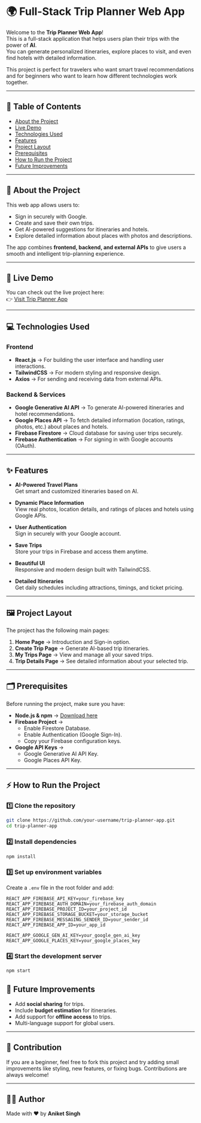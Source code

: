 # 🌍 Full-Stack Trip Planner Web App

Welcome to the **Trip Planner Web App**!  
This is a full-stack application that helps users plan their trips with the power of **AI**.  
You can generate personalized itineraries, explore places to visit, and even find hotels with detailed information.

This project is perfect for travelers who want smart travel recommendations and for beginners who want to learn how different technologies work together.

---

## 📌 Table of Contents
- [About the Project](#about)
- [Live Demo](#demo)
- [Technologies Used](#tech)
- [Features](#features)
- [Project Layout](#layout)
- [Prerequisites](#pre)
- [How to Run the Project](#run)
- [Future Improvements](#future)

---

## <a id="about">📖 About the Project</a>
This web app allows users to:
- Sign in securely with Google.
- Create and save their own trips.
- Get AI-powered suggestions for itineraries and hotels.
- Explore detailed information about places with photos and descriptions.

The app combines **frontend, backend, and external APIs** to give users a smooth and intelligent trip-planning experience.

---

## <a id="demo">🚀 Live Demo</a>
You can check out the live project here:  
👉 [Visit Trip Planner App](https://ai-trip-planner-bay-theta.vercel.app/)

---

## <a id="tech">💻 Technologies Used</a>

### **Frontend**
- **React.js** → For building the user interface and handling user interactions.  
- **TailwindCSS** → For modern styling and responsive design.  
- **Axios** → For sending and receiving data from external APIs.  

### **Backend & Services**
- **Google Generative AI API** → To generate AI-powered itineraries and hotel recommendations.  
- **Google Places API** → To fetch detailed information (location, ratings, photos, etc.) about places and hotels.  
- **Firebase Firestore** → Cloud database for saving user trips securely.  
- **Firebase Authentication** → For signing in with Google accounts (OAuth).  

---

## <a id="features">✨ Features</a>
- **AI-Powered Travel Plans**  
  Get smart and customized itineraries based on AI.  

- **Dynamic Place Information**  
  View real photos, location details, and ratings of places and hotels using Google APIs.  

- **User Authentication**  
  Sign in securely with your Google account.  

- **Save Trips**  
  Store your trips in Firebase and access them anytime.  

- **Beautiful UI**  
  Responsive and modern design built with TailwindCSS.  

- **Detailed Itineraries**  
  Get daily schedules including attractions, timings, and ticket pricing.  

---

## <a id="layout">🖼️ Project Layout</a>
The project has the following main pages:
1. **Home Page** → Introduction and Sign-in option.  
2. **Create Trip Page** → Generate AI-based trip itineraries.  
3. **My Trips Page** → View and manage all your saved trips.  
4. **Trip Details Page** → See detailed information about your selected trip.  

---

## <a id="pre">🗂️ Prerequisites</a>
Before running the project, make sure you have:
- **Node.js & npm** → [Download here](https://nodejs.org/)  
- **Firebase Project** →  
  - Enable Firestore Database.  
  - Enable Authentication (Google Sign-In).  
  - Copy your Firebase configuration keys.  
- **Google API Keys** →  
  - Google Generative AI API Key.  
  - Google Places API Key.  

---

## <a id="run">⚡ How to Run the Project</a>

### 1️⃣ Clone the repository
```bash
git clone https://github.com/your-username/trip-planner-app.git
cd trip-planner-app
````

### 2️⃣ Install dependencies

```bash
npm install
```

### 3️⃣ Set up environment variables

Create a `.env` file in the root folder and add:

```env
REACT_APP_FIREBASE_API_KEY=your_firebase_key
REACT_APP_FIREBASE_AUTH_DOMAIN=your_firebase_auth_domain
REACT_APP_FIREBASE_PROJECT_ID=your_project_id
REACT_APP_FIREBASE_STORAGE_BUCKET=your_storage_bucket
REACT_APP_FIREBASE_MESSAGING_SENDER_ID=your_sender_id
REACT_APP_FIREBASE_APP_ID=your_app_id

REACT_APP_GOOGLE_GEN_AI_KEY=your_google_gen_ai_key
REACT_APP_GOOGLE_PLACES_KEY=your_google_places_key
```

### 4️⃣ Start the development server

```bash
npm start
```

## <a id="future">🔮 Future Improvements</a>

* Add **social sharing** for trips.
* Include **budget estimation** for itineraries.
* Add support for **offline access** to trips.
* Multi-language support for global users.

---

## 🙌 Contribution

If you are a beginner, feel free to fork this project and try adding small improvements like styling, new features, or fixing bugs. Contributions are always welcome!

---

## 🧑‍💻 Author

Made with ❤️ by **Aniket Singh**


